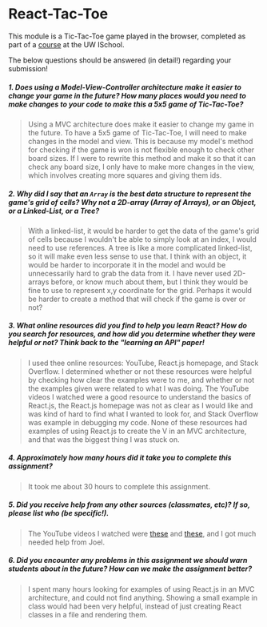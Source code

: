 # React-Tac-Toe

This module is a Tic-Tac-Toe game played in the browser, completed as part of a [course](http://arch-joelross.rhcloud.com/) at the UW ISchool. 

The below questions should be answered (in detail!) regarding your submission!


##### 1. Does using a Model-View-Controller architecture make it easier to change your game in the future? How many places would you need to make changes to your code to make this a 5x5 game of Tic-Tac-Toe?
> Using a MVC architecture does make it easier to change my game in the future. To have a 5x5 game of Tic-Tac-Toe, I will need to make changes in the model and view. This is because my model's method for checking if the game is won is not flexible enough to check other board sizes. If I were to rewrite this method and make it so that it can check any board size, I only have to make more changes in the view, which involves  creating more squares and giving them ids. 


##### 2. Why did I say that an `Array` is the best data structure to represent the game's grid of cells? Why not a 2D-array (Array of Arrays), or an Object, or a Linked-List, or a Tree? 
> With a linked-list, it would be harder to get the data of the game's grid of cells because I wouldn't be able to simply look at an index, I would need to use references. A tree is like a more complicated linked-list, so it will make even less sense to use that. I think with an object, it would be harder to incorporate  it in the model and would be unnecessarily hard to grab the data from it. I have never used 2D-arrays before, or know much about them, but I think they would be fine to use to represent x,y coordinate for the grid. Perhaps it would be harder to create a method that will check if the game is over or not? 


##### 3. What online resources did you find to help you learn React? How do you search for resources, and how did you determine whether they were helpful or not? Think back to the "learning an API" paper! 
> I used thee online resources: YouTube, React.js homepage, and Stack Overflow. I determined whether or not these resources were helpful by checking how clear the examples were to me, and whether or not the examples given were related to what I was doing. The YouTube videos I watched were a good resource to understand the basics of React.js, the React.js homepage was not as clear as I would like and was kind of hard to find what I wanted to look for, and Stack Overflow was example in debugging my code. None of these resources had examples of using React.js to create the V in an MVC architecture, and that was the biggest thing I was stuck on. 


##### 4. Approximately how many hours did it take you to complete this assignment? #####
> It took me about 30 hours to complete this assignment. 


##### 5. Did you receive help from any other sources (classmates, etc)? If so, please list who (be specific!). #####
> The YouTube videos I watched were [these](https://www.youtube.com/playlist?list=PL6gx4Cwl9DGBhLZx_5C-jqECBE4HIID_k) and [these](https://www.youtube.com/playlist?list=PLLnpHn493BHFfs3Uj5tvx17mXk4B4ws4p), and I got much needed help from Joel. 

##### 6. Did you encounter any problems in this assignment we should warn students about in the future? How can we make the assignment better? #####
> I spent many hours looking for examples of using React.js in an MVC architecture, and could not find anything. Showing a small example in class would had been very helpful, instead of just creating React classes in a file and rendering them. 
